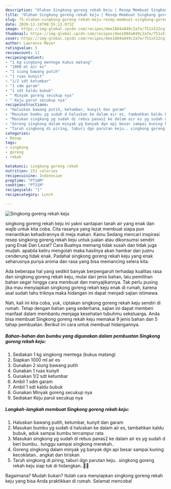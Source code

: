```yaml
---
description: "Olahan Singkong goreng rekah keju | Resep Membuat Singkong goreng rekah keju Yang Lezat Sekali"
title: "Olahan Singkong goreng rekah keju | Resep Membuat Singkong goreng rekah keju Yang Lezat Sekali"
slug: 75-olahan-singkong-goreng-rekah-keju-resep-membuat-singkong-goreng-rekah-keju-yang-lezat-sekali
date: 2020-12-24T08:55:13.073Z
image: https://img-global.cpcdn.com/recipes/dee1884a849c2a7e/751x532cq70/singkong-goreng-rekah-keju-foto-resep-utama.jpg
thumbnail: https://img-global.cpcdn.com/recipes/dee1884a849c2a7e/751x532cq70/singkong-goreng-rekah-keju-foto-resep-utama.jpg
cover: https://img-global.cpcdn.com/recipes/dee1884a849c2a7e/751x532cq70/singkong-goreng-rekah-keju-foto-resep-utama.jpg
author: Lawrence Meyer
ratingvalue: 5
reviewcount: 11
recipeingredient:
- "1 kg singkong mentega kukus matang"
- "1000 ml air es"
- "2 siung bawang putih"
- "1 ruas kunyit"
- "1/2 sdt ketumbar"
- "1 sdm garam"
- "1 sdt kaldu bubuk"
- " Minyak goreng secukup nya"
- " Keju parut secukup nya"
recipeinstructions:
- "Haluskan bawang putih, ketumbar, kunyit dan garam"
- "Masukan bumbu yg sudah d haluskan ke dalam air es, tambahkan kaldu bubuk, aduk sampai bumbu tercampur rata"
- "Masukan singkong yg sudah di rebus panas2 ke dalam air es yg sudah d beri bumbu.. tunggu sampai singkong merekah.."
- "Goreng singkong dalam minyak yg banyak dgn api besar sampai kuning kecoklatan.. angkat dan tiriskan"
- "Taruh singkong di piring, taburi dgn parutan keju.. singkong goreng rekah keju siap tuk di hidangkan..🤗😋"
categories:
- Resep
tags:
- singkong
- goreng
- rekah

katakunci: singkong goreng rekah 
nutrition: 151 calories
recipecuisine: Indonesian
preptime: "PT18M"
cooktime: "PT31M"
recipeyield: "1"
recipecategory: Lunch

---
```



![Singkong goreng rekah keju](https://img-global.cpcdn.com/recipes/dee1884a849c2a7e/751x532cq70/singkong-goreng-rekah-keju-foto-resep-utama.jpg)


singkong goreng rekah keju ini yakni santapan tanah air yang enak dan wajib untuk kita coba. Cita rasanya yang lezat membuat siapa pun menantikan kehadirannya di meja makan.
Kamu Sedang mencari inspirasi resep singkong goreng rekah keju untuk jualan atau dikonsumsi sendiri yang Enak Dan Lezat? Cara Buatnya memang tidak susah dan tidak juga mudah. apabila keliru mengolah maka hasilnya akan hambar dan justru cenderung tidak enak. Padahal singkong goreng rekah keju yang enak seharusnya punya aroma dan rasa yang bisa memancing selera kita.



Ada beberapa hal yang sedikit banyak berpengaruh terhadap kualitas rasa dari singkong goreng rekah keju, mulai dari jenis bahan, lalu pemilihan bahan segar hingga cara membuat dan menyajikannya. Tak perlu pusing jika mau menyiapkan singkong goreng rekah keju enak di rumah, karena asal sudah tahu triknya maka hidangan ini dapat menjadi sajian istimewa.


Nah, kali ini kita coba, yuk, ciptakan singkong goreng rekah keju sendiri di rumah. Tetap dengan bahan yang sederhana, sajian ini dapat memberi manfaat dalam membantu menjaga kesehatan tubuhmu sekeluarga. Anda bisa membuat Singkong goreng rekah keju memakai 9 jenis bahan dan 5 tahap pembuatan. Berikut ini cara untuk membuat hidangannya.

<!--inarticleads1-->

##### Bahan-bahan dan bumbu yang digunakan dalam pembuatan Singkong goreng rekah keju:

1. Sediakan 1 kg singkong mentega (kukus matang)
1. Siapkan 1000 ml air es
1. Gunakan 2 siung bawang putih
1. Gunakan 1 ruas kunyit
1. Gunakan 1/2 sdt ketumbar
1. Ambil 1 sdm garam
1. Ambil 1 sdt kaldu bubuk
1. Gunakan  Minyak goreng secukup nya
1. Sediakan  Keju parut secukup nya




<!--inarticleads2-->

##### Langkah-langkah membuat Singkong goreng rekah keju:

1. Haluskan bawang putih, ketumbar, kunyit dan garam
1. Masukan bumbu yg sudah d haluskan ke dalam air es, tambahkan kaldu bubuk, aduk sampai bumbu tercampur rata
1. Masukan singkong yg sudah di rebus panas2 ke dalam air es yg sudah d beri bumbu.. tunggu sampai singkong merekah..
1. Goreng singkong dalam minyak yg banyak dgn api besar sampai kuning kecoklatan.. angkat dan tiriskan
1. Taruh singkong di piring, taburi dgn parutan keju.. singkong goreng rekah keju siap tuk di hidangkan..🤗😋




Bagaimana? Mudah bukan? Itulah cara menyiapkan singkong goreng rekah keju yang bisa Anda praktikkan di rumah. Selamat mencoba!
